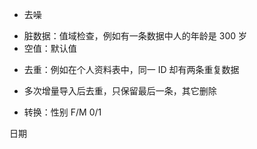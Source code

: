 * 去噪
 - 脏数据：值域检查，例如有一条数据中人的年龄是 300 岁
 - 空值：默认值
* 去重：例如在个人资料表中，同一 ID 却有两条重复数据
 - 多次增量导入后去重，只保留最后一条，其它删除
* 转换：性别 F/M 0/1


日期
